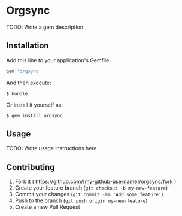 # Orgsync

TODO: Write a gem description

## Installation

Add this line to your application's Gemfile:

```ruby
gem 'orgsync'
```

And then execute:

    $ bundle

Or install it yourself as:

    $ gem install orgsync

## Usage

TODO: Write usage instructions here

## Contributing

1. Fork it ( https://github.com/[my-github-username]/orgsync/fork )
2. Create your feature branch (`git checkout -b my-new-feature`)
3. Commit your changes (`git commit -am 'Add some feature'`)
4. Push to the branch (`git push origin my-new-feature`)
5. Create a new Pull Request
